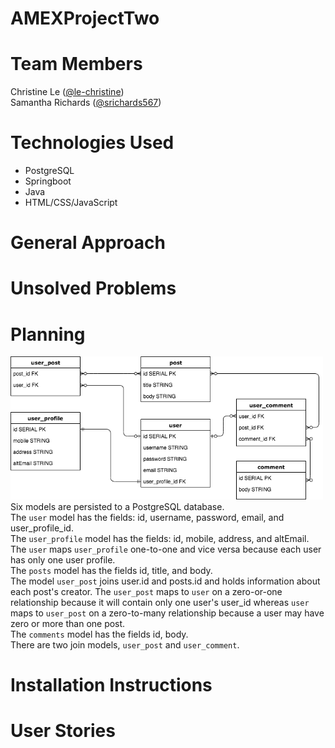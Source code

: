 # AMEXProjectTwo

# Team Members
Christine Le (<a href="https://github.com/le-christine">@le-christine</a>)<br/>
Samantha Richards (<a href="https://github.com/srichards567">@srichards567</a>)

# Technologies Used
- PostgreSQL
- Springboot
- Java
- HTML/CSS/JavaScript

# General Approach


# Unsolved Problems

# Planning
<img src = "images/erd-v3.png" width="500"/><br/>
Six models are persisted to a PostgreSQL database.<br/>
The `user` model has the fields: id, username, password, email, and user_profile_id.<br/>
The `user_profile` model has the fields: id, mobile, address, and altEmail. <br/>
The `user` maps `user_profile` one-to-one and vice versa because each user has only one user profile.<br/>
The `posts` model has the fields id, title, and body. <br/>
The model `user_post` joins user.id and posts.id and holds information about each post's creator. The `user_post` maps to `user` on a zero-or-one relationship because it will contain only one user's user_id whereas `user` maps to `user_post` on a zero-to-many relationship because a user may have zero or more than one post. <br/>
The `comments` model has the fields id, body.<br/>
There are two join models, `user_post` and `user_comment`.<br/>

# Installation Instructions

# User Stories
